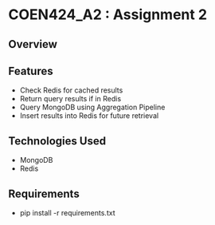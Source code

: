# COEN424_A2 : Assignment 2

## Overview

## Features
- Check Redis for cached results
- Return query results if in Redis
- Query MongoDB using Aggregation Pipeline
- Insert results into Redis for future retrieval

## Technologies Used
- MongoDB
- Redis

## Requirements
- pip install -r requirements.txt
